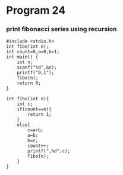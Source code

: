 # Program 24
###  print fibonacci series using recursion
```
#include <stdio.h>
int fibo(int n);
int count=0,a=0,b=1;
int main() {
    int n;
    scanf("%d",&n);
    printf("0,1");
    fibo(n);
    return 0;
}

int fibo(int n){
    int c;
    if(count==n){
        return 1;
    }
    else{
        c=a+b;
        a=b;
        b=c;
        count++;
        printf(",%d",c);
        fibo(n);
    }
}
```

